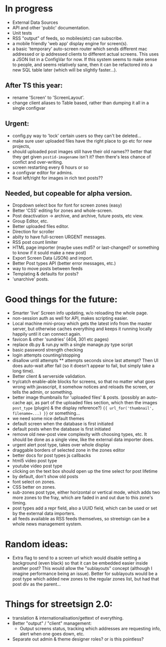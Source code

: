 # In progress

- External Data Sources
- API and other 'public' documentation.
- Unit tests
- RSS "output" of feeds, so mobiles(etc) can subscribe.
- a mobile friendly 'web app' display engine for screen(s).
- a basic 'temporary' auto-screen router which sends different mac addressed or ip addressed
  clients to different actual screens.  This uses a JSON list in a ConfigVar for now.  If this
  system seems to make sense to people, and seems relatively sane, then it can be refactored
  into a new SQL table later (which will be slightly faster...).

## After TS this year:

- rename 'Screen' to 'ScreenLayout'.
- change client aliases to Table based, rather than dumping it all in a single configvar

## Urgent:

- config.py way to 'lock' certain users so they can't be deleted...
- make sure user uploaded files have the right place to go etc for new projects,
- should uploaded post images still have their old names?? better that they get given
  `postid-imagename` isn't it?  then there's less chance of confict and over-writing.
- screen restarting every 6 hours or so
- a configvar editor for admins.
- float left/right for images in rich text posts??

## Needed, but copeable for alpha version.

- Dropdown select box for font for screen zones (easy)
- Better 'CSS' editing for zones and whole-screen.
- Post deactivation -> archive, and archive, future posts, etc view.
- Group Editor, etc.
- Better uploaded files editor.
- Direction for scroller
- abilty to have full-screen URGENT messages.
- RSS post count limiter
- HTML page importer (maybe uses md5? or last-changed? or something to know if it sould make a new post)
- Export Screen Data (JSON) and import.
- Better Post types API (better error messages, etc.)
- way to move posts between feeds
- Templating & defaults for posts?
- 'unarchive' posts.

# Good things for the future:

- Smarter 'live' Screen info updating, w/o reloading the whole page.
- non-session auth as well for API, makes scripting easier.
- Local machine mini-proxy which gets the latest info from the master server,
  but otherwise caches everything and keeps it running locally happily until
  it can connect again.
- favicon & other 'sundries' (404, 301 etc pages)
- replace db.py & run.py with a single manage.py type script
- basic password strength checking
- login attempts counting/stopping
- disallow until attempts \*\* attempts seconds since last attempt?  Then UI does auto-wait after fail (so it doesn't appear to fail, but simply take a long time).
- Better client & serverside validation.
- try/catch enable-able blocks for screens, so that no matter what goes wrong
  with javascript, it somehow notices and reloads the screen, or tells the
  admin, or something.
- better image thumbnails for 'uploaded files' & posts.
  (possibly an auto-cache api, as part of the uploaded files section, which
  then the images `post_type` (plugin) & the display reference?)
  `{{ url_for('thumbnail', filename=...) }}` or something...
- we need some nice default themes
- default screen when the database is first initiated
- default posts when the database is first initiated
- remove old new-post view complexity with choosing types, etc.  It should be done as a single
  view, like the external data importer does.
- urgent alert post type, takes over whole display
- draggable borders of selected zone in the zones editor
- better docs for post types js callbacks
- html5 video post type
- youtube video post type
- clicking on the text box should open up the time select for post lifetime
- by default, don't show old posts
- font select on zones.
- CSS better on zones.
- sub-zones post type, either horizontal or vertical mode, which adds two more zones to the fray, which are faded in and out due to this zone's timing.
- post types add a repr field, also a UUID field, which can be used or set by the external data importers.
- all feeds available as RSS feeds themselves, so streetsign can be a whole news management system.

# Random ideas:

- Extra flag to send to a screen url which would disable setting a background
  (even black) so that it can be embedded easier inside another post?  This would
  allow the "sublayouts" concept (although I imagine performance being an issue).
  Better for sublayouts would be a post type which added new zones to the regular zones list, but had that post div as the parent...


# Things for streetsign 2.0:

- translation & internationalisation/gettext of everything.
- Better "output" / "client" management:
  - Output screens status, tracking which addresses are requesting info,
    alert when one goes down, etc.
- Separate out admin & theme designer roles? or is
  this pointless?
